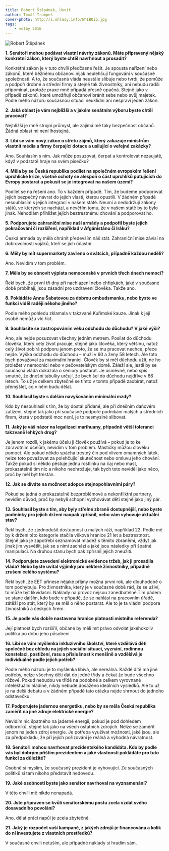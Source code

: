 ```yaml
---
title: Robert Štěpánek, Úsvit
author: Tomáš Trumpeš
cover-photo: http://i.ohlasy.info/WhIBQip.jpg
tags:
    - volby 2016
---
```


<img src="http://i.ohlasy.info/WhIBQip.jpg" alt="Robert Štěpánek" class="img-responsive img-popup">

**1. Senátoři mohou podávat vlastní návrhy zákonů. Máte připravený nějaký konkrétní zákon, který byste chtěl navrhnout a prosadit?**

Konkrétní zákon je v tuto chvíli předčasné řešit. Je spousta nařízení nebo zákonů, které běžnému občanovi nijak neulehčují fungování v současné společnosti. A to, že současná vláda neustále slibuje nebo tvrdí, že pomůže a podpoří drobné a střední firmy a stejně tak živnostníky, ani nebudu radši připomínat, protože praxe mně připadá přesně opačná. Stejně jako v případě zákonů, které umožňují občanovi bránit sebe nebo svůj majetek. Podle mého názoru současnou situaci neuklidní ani nespraví jeden zákon.

**2. Jaká oblast je vám nejbližší a v jakém senátním výboru byste chtěl pracovat?**

Nejbližší je mně strojní průmysl, ale zajímá mě taky bezpečnost občanů. Žádná oblast mi není lhostejná.

**3. Líbí se vám nový zákon o střetu zájmů, který zakazuje ministrům vlastnit média a firmy čerpající dotace a usilující o veřejné zakázky?**

Ano. Souhlasím s ním. Jak může posuzovat, čerpat a kontrolovat nezaujatě, když v podstatě hraje na svém písečku?

**4. Měla by se Česká republika podílet na společném evropském řešení uprchlické krize, včetně ochoty se alespoň o část uprchlíků putujících do Evropy postarat a pokusit se je integrovat na našem území?**

Podílet se na řešení ano. To v každém případě. Tím, že budeme podporovat jejich bezpečný návrat do jejich vlasti, kterou opustili. V žádném případě nesouhlasím s jejich integrací v našem státě. Neumí a nedodržují zákony států, ve kterých se nachází, a nevěřím tomu, že v našem státě by to bylo jinak. Nehodlám přihlížet jejich beztrestnému chování a podporovat ho.

**5. Podporujete zahraniční mise naší armády a podpořil byste jejich pokračování či rozšíření, například v Afgánistánu či Iráku?**

Česká armáda by měla chránit především náš stát. Zahraniční mise závisí na dobrovolnosti vojáků, kteří se jich účastní.

**6. Měly by mít supermarkety zavřeno o svátcích, případně každou neděli?**

Ano. Nevidím v tom problém.

**7. Měla by se obnovit výplata nemocenské v prvních třech dnech nemoci?**

Řekl bych, že první tři dny při nachlazení nebo chřipkách, jaké v současné době probíhají, jsou zásadní pro uzdravení člověka. Takže ano.

**8. Pokládáte Annu Šabatovou za dobrou ombudsmanku, nebo byste ve funkci viděl raději někoho jiného?**

Podle mého pohledu zklamala v takzvané Kuřimské kauze. Jinak k její osobě nemůžu víc říct.

**9. Souhlasíte se zastropováním věku odchodu do důchodu? V jaké výši?**

Ano, ale nejde posuzovat všechny jedním metrem. Posílat do důchodu člověka, který celý život pracuje, stejně jako člověka, který většinu, natož celý život pobírá podporu jenom proto, že se mu pracovat nechce, přece nejde. Výška odchodu do důchodu – muži v 60 a ženy 58 letech. Ale toto bych považoval za maximální hranici. Člověk by si měl důchodu užít, ne ho proležet v nemocnici nebo v pečovatelským domě. Záleží ale, jestli by se současná vláda dokázala o seniory postarat. Je úsměvné, nebo spíš smutné, že dnešní tabulky určují, že bych šel do důchodu nejdříve v 66 letech. To už je celkem zbytečné se tímto v tomto případě zaobírat, natož přemýšlet, co v něm budu dělat.

**10. Souhlasil byste s dalším navyšováním minimální mzdy?**

Kdo by nesouhlasil s tím, že by dostal přidané, ale při dnešním daňovém zatížení, stejně tak jako při současné podpoře podnikání malých a středních firem, která v podstatě moc není, je to nesmyslné slibovat.

**11. Jaký je váš názor na legalizaci marihuany, případně větší toleranci takzvaně lehkých drog?**

Je jenom rozdíl, k jakému účelu ji člověk používá – pokud je to ke zdravotním účelům, nevidím v tom problém. Mastičky můžou člověku pomoct. Ale pokud někdo spáchá trestný čin pod vlivem omamných látek, nelze toto považovat za polehčující skutečnost nebo omluvu jeho chování. Takže pokud si někdo pěstuje jednu rostlinku na čaj nebo mast, prokazatelně tím nic a nikoho neohrožuje, tak bych toto neviděl jako něco, proč by měl být trestán.

**12. Jak se díváte na možnost adopce stejnopohlavními páry?**

Pokud se jedná o prokazatelně bezproblémové a nekonfliktní partnery, nevidím důvod, proč by nebyli schopni vychovávat děti stejně jako jiný pár.

**13. Souhlasil byste s tím, aby byly střelné zbraně dostupnější, nebo byste podmínky pro jejich držení naopak zpřísnil, nebo vám vyhovuje aktuální stav?**

Řekl bych, že zjednodušit dostupnost u malých ráží, například 22. Podle mě by k držení této kategorie stačila věková hranice 21 let a beztrestnost. Stejně jako je zapotřebí seznamovat mládež s těmito zbraněmi, vždyť jak jinak jim vysvětlit, jak se s nimi zachází a jaké jsou následky při špatné manipulaci. Na druhou stanu bych pak zpřísnil jejich zneužití.

**14. Podporujete zavedení elektronické evidence tržeb, jak ji prosadila vláda? Nebo byste uvítal výjimky pro některé živnostníky, případně zrušení celého systému?**

Řekl bych, že EET přinese nějaké příjmy možná první rok, ale dlouhodobě o tom pochybuju. Pro živnostníka, který je v současné době rád, že se uživí, to může být likvidační. Náklady na provoz nejsou zanedbatelné.Tím pádem se stane dalším, kdo bude v případě, že se nahlásí na pracovním úřadě, zátěží pro stát, který by se měl o něho postarat. Ale to je ta vládní podpora živnostníků a českých firem.

**15. Je podle vás dobře nastavena hranice platnosti místního referenda?**

Její platnost bych rozšířil, občané by měli mít právo odvolat jakéhokoliv politika po dobu jeho působení.

**16. Líbí se vám myšlenka inkluzivního školství, které vzdělává děti společně bez ohledu na jejich sociální situaci, vyznání, rodinnou konstelaci, postižení, rasu a příslušnost k menšině a vzdělává je individuálně podle jejich potřeb?**

Podle mého názoru je to myšlenka líbivá, ale nereálná. Každé dítě má jiné potřeby, nelze všechny děti dát do jedné třídy a čekat že bude všechno růžové. Pokud nebudou ve třídě na podobné a celkem vyrovnané intelektuální hladině, nikdy nebude dosaženo ideálních výsledků. Ale to už je na delší debatu a v žádném případě tato otázka nejde shrnout do jednoho odstavečku.

**17. Podporujete jadernou energetiku, nebo by se měla Česká republika zaměřit na jiné zdroje elektrické energie?**

Nevidím nic špatného na jaderné energii, pokud je pod dohledem odborníků, stejně tak jako na všech ostatních zdrojích. Nelze se zaměřit jenom na jeden zdroj energie. Je potřeba využívat možnosti, jaké jsou, ale za předpokladu, že při jejich pořizováni je reálná a výhodná návratnost.

**18. Senátoři mohou navrhovat prezidentského kandidáta. Kdo by podle vás byl dobrým příštím prezidentem a jaké vlastnosti pokládáte pro tuto funkci za důležité?**

Osobně si myslím, že současný prezident je vyhovující. Ze současných politiků si tam nikoho představit nedovedu.

**19. Jaké osobnosti byste jako senátor navrhoval na vyznamenání?**

V této chvíli mě nikdo nenapadá.

**20. Jste připraven se kvůli senátorskému postu zcela vzdát svého dosavadního povolání?**

Ano, dělat práci napůl je zcela zbytečné.

**21. Jaký je rozpočet vaší kampaně, z jakých zdrojů je financována a kolik do ní investujete z vlastních prostředků?**

V současné chvíli netuším, ale případné náklady si hradím sám.
